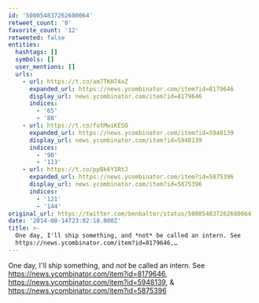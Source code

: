 ```yaml
---
id: '500054837262680064'
retweet_count: '0'
favorite_count: '12'
retweeted: false
entities:
  hashtags: []
  symbols: []
  user_mentions: []
  urls:
    - url: https://t.co/am7TKH74xZ
      expanded_url: https://news.ycombinator.com/item?id=8179646
      display_url: news.ycombinator.com/item?id=8179646
      indices:
        - '65'
        - '88'
    - url: https://t.co/fotMwiKESO
      expanded_url: https://news.ycombinator.com/item?id=5948139
      display_url: news.ycombinator.com/item?id=5948139
      indices:
        - '90'
        - '113'
    - url: https://t.co/ppBk6Y1RtJ
      expanded_url: https://news.ycombinator.com/item?id=5875396
      display_url: news.ycombinator.com/item?id=5875396
      indices:
        - '121'
        - '144'
original_url: https://twitter.com/benbalter/status/500054837262680064
date: '2014-08-14T23:02:18.000Z'
title: >-
  One day, I'll ship something, and *not* be called an intern. See
  https://news.ycombinator.com/item?id=8179646,…
---
```


One day, I'll ship something, and *not* be called an intern. See https://news.ycombinator.com/item?id=8179646, https://news.ycombinator.com/item?id=5948139, &amp; https://news.ycombinator.com/item?id=5875396